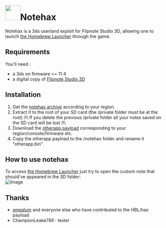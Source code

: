 # <img src="https://vignette2.wikia.nocookie.net/flipnoteartist/images/e/e6/Frog.png/revision/latest?cb=20150103171103" width="48">Notehax
Notehax is a 3ds userland exploit for Flipnote Studio 3D, allowing one to launch
[the Homebrew Launcher](http://smealum.github.io/3ds/) through the game.
## Requirements
You'll need :  
* a 3ds on firmware <= 11.4
* a digital copy of [Flipnote Studio 3D](https://my.nintendo.com/rewards/)

## Installation
1. Get the [notehax archive](https://github.com/notehax/releases/) according to your region.
2. Extract it to the root of your SD card (the /private folder must be at the root) /!\ If you delete the previous /private folder all your notes saved on the SD card will be lost /!\
3. Download the [otherapp payload](http://smealum.github.io/3ds/) corresponding to your region/console/firmware etc.
4. Copy the otherapp payload to the /notehax folder and rename it "otherapp.bin".

## How to use notehax
To access [the Homebrew Launcher](http://smealum.github.io/3ds/) just try to open the custom note that should've appeared in the SD folder:  
![Image](http://i.imgur.com/pENuo1Z.png)

## Thanks
* [smealum](https://github.com/smealum) and everyone else who have contributed to the HBL/hax payload
* ChampionLeake789 : tester
